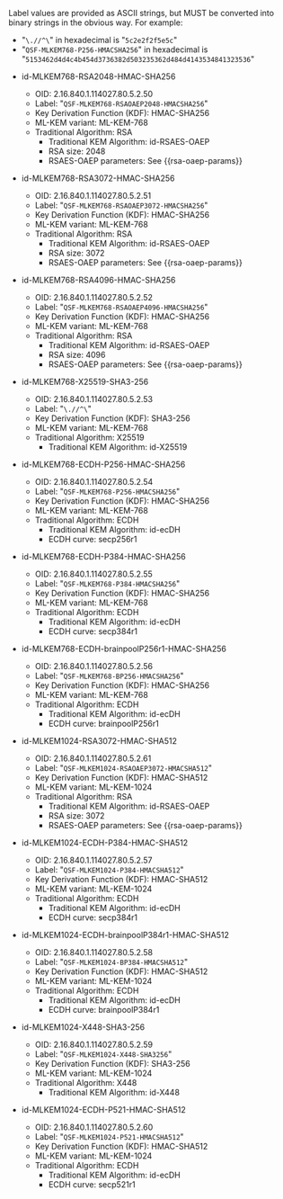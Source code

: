 Label values are provided as ASCII strings, but MUST be converted into binary strings in the obvious way.
For example:

* "`\.//^\`" in hexadecimal is "`5c2e2f2f5e5c`"
* "`QSF-MLKEM768-P256-HMACSHA256`" in hexadecimal is "`5153462d4d4c4b454d3736382d503235362d484d4143534841323536`"


- id-MLKEM768-RSA2048-HMAC-SHA256
  - OID: 2.16.840.1.114027.80.5.2.50
  - Label: "`QSF-MLKEM768-RSAOAEP2048-HMACSHA256`"
  - Key Derivation Function (KDF): HMAC-SHA256
  - ML-KEM variant: ML-KEM-768
  - Traditional Algorithm: RSA
    - Traditional KEM Algorithm: id-RSAES-OAEP
    - RSA size: 2048
    - RSAES-OAEP parameters: See {{rsa-oaep-params}}

- id-MLKEM768-RSA3072-HMAC-SHA256
  - OID: 2.16.840.1.114027.80.5.2.51
  - Label: "`QSF-MLKEM768-RSAOAEP3072-HMACSHA256`"
  - Key Derivation Function (KDF): HMAC-SHA256
  - ML-KEM variant: ML-KEM-768
  - Traditional Algorithm: RSA
    - Traditional KEM Algorithm: id-RSAES-OAEP
    - RSA size: 3072
    - RSAES-OAEP parameters: See {{rsa-oaep-params}}

- id-MLKEM768-RSA4096-HMAC-SHA256
  - OID: 2.16.840.1.114027.80.5.2.52
  - Label: "`QSF-MLKEM768-RSAOAEP4096-HMACSHA256`"
  - Key Derivation Function (KDF): HMAC-SHA256
  - ML-KEM variant: ML-KEM-768
  - Traditional Algorithm: RSA
    - Traditional KEM Algorithm: id-RSAES-OAEP
    - RSA size: 4096
    - RSAES-OAEP parameters: See {{rsa-oaep-params}}

- id-MLKEM768-X25519-SHA3-256
  - OID: 2.16.840.1.114027.80.5.2.53
  - Label: "`\.//^\`"
  - Key Derivation Function (KDF): SHA3-256
  - ML-KEM variant: ML-KEM-768
  - Traditional Algorithm: X25519
    - Traditional KEM Algorithm: id-X25519

- id-MLKEM768-ECDH-P256-HMAC-SHA256
  - OID: 2.16.840.1.114027.80.5.2.54
  - Label: "`QSF-MLKEM768-P256-HMACSHA256`"
  - Key Derivation Function (KDF): HMAC-SHA256
  - ML-KEM variant: ML-KEM-768
  - Traditional Algorithm: ECDH
    - Traditional KEM Algorithm: id-ecDH
    - ECDH curve: secp256r1

- id-MLKEM768-ECDH-P384-HMAC-SHA256
  - OID: 2.16.840.1.114027.80.5.2.55
  - Label: "`QSF-MLKEM768-P384-HMACSHA256`"
  - Key Derivation Function (KDF): HMAC-SHA256
  - ML-KEM variant: ML-KEM-768
  - Traditional Algorithm: ECDH
    - Traditional KEM Algorithm: id-ecDH
    - ECDH curve: secp384r1

- id-MLKEM768-ECDH-brainpoolP256r1-HMAC-SHA256
  - OID: 2.16.840.1.114027.80.5.2.56
  - Label: "`QSF-MLKEM768-BP256-HMACSHA256`"
  - Key Derivation Function (KDF): HMAC-SHA256
  - ML-KEM variant: ML-KEM-768
  - Traditional Algorithm: ECDH
    - Traditional KEM Algorithm: id-ecDH
    - ECDH curve: brainpoolP256r1

- id-MLKEM1024-RSA3072-HMAC-SHA512
  - OID: 2.16.840.1.114027.80.5.2.61
  - Label: "`QSF-MLKEM1024-RSAOAEP3072-HMACSHA512`"
  - Key Derivation Function (KDF): HMAC-SHA512
  - ML-KEM variant: ML-KEM-1024
  - Traditional Algorithm: RSA
    - Traditional KEM Algorithm: id-RSAES-OAEP
    - RSA size: 3072
    - RSAES-OAEP parameters: See {{rsa-oaep-params}}

- id-MLKEM1024-ECDH-P384-HMAC-SHA512
  - OID: 2.16.840.1.114027.80.5.2.57
  - Label: "`QSF-MLKEM1024-P384-HMACSHA512`"
  - Key Derivation Function (KDF): HMAC-SHA512
  - ML-KEM variant: ML-KEM-1024
  - Traditional Algorithm: ECDH
    - Traditional KEM Algorithm: id-ecDH
    - ECDH curve: secp384r1

- id-MLKEM1024-ECDH-brainpoolP384r1-HMAC-SHA512
  - OID: 2.16.840.1.114027.80.5.2.58
  - Label: "`QSF-MLKEM1024-BP384-HMACSHA512`"
  - Key Derivation Function (KDF): HMAC-SHA512
  - ML-KEM variant: ML-KEM-1024
  - Traditional Algorithm: ECDH
    - Traditional KEM Algorithm: id-ecDH
    - ECDH curve: brainpoolP384r1

- id-MLKEM1024-X448-SHA3-256
  - OID: 2.16.840.1.114027.80.5.2.59
  - Label: "`QSF-MLKEM1024-X448-SHA3256`"
  - Key Derivation Function (KDF): SHA3-256
  - ML-KEM variant: ML-KEM-1024
  - Traditional Algorithm: X448
    - Traditional KEM Algorithm: id-X448

- id-MLKEM1024-ECDH-P521-HMAC-SHA512
  - OID: 2.16.840.1.114027.80.5.2.60
  - Label: "`QSF-MLKEM1024-P521-HMACSHA512`"
  - Key Derivation Function (KDF): HMAC-SHA512
  - ML-KEM variant: ML-KEM-1024
  - Traditional Algorithm: ECDH
    - Traditional KEM Algorithm: id-ecDH
    - ECDH curve: secp521r1

